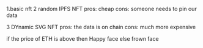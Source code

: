 1.basic nft
2 random IPFS NFT
pros: cheap
cons: someone needs to pin our data


3 DYnamic SVG NFT
pros: the data is on chain
cons: much more expensive

if the price of ETH is above then Happy face else frown face